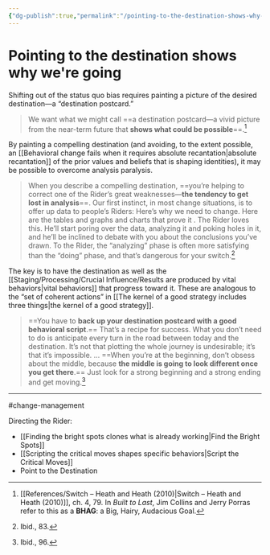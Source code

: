 ```yaml
---
{"dg-publish":true,"permalink":"/pointing-to-the-destination-shows-why-we-re-going/"}
---
```


# Pointing to the destination shows why we're going

Shifting out of the status quo bias requires painting a picture of the desired destination—a “destination postcard.”

> We want what we might call ==a destination postcard—a vivid picture from the near-term future that **shows what could be possible**==.[^1]

By painting a compelling destination (and avoiding, to the extent possible, an [[Behavioral change fails when it requires absolute recantation\|absolute recantation]] of the prior values and beliefs that is shaping identities), it may be possible to overcome analysis paralysis.

> When you describe a compelling destination, ==you’re helping to correct one of the Rider’s great weaknesses—**the tendency to get lost in analysis**==. Our first instinct, in most change situations, is to offer up data to people’s Riders: Here’s why we need to change. Here are the tables and graphs and charts that prove it . The Rider loves this. He’ll start poring over the data, analyzing it and poking holes in it, and he’ll be inclined to debate with you about the conclusions you’ve drawn. To the Rider, the “analyzing” phase is often more satisfying than the “doing” phase, and that’s dangerous for your switch.[^2]

The key is to have the destination as well as the [[Staging/Processing/Crucial Influence/Results are produced by vital behaviors\|vital behaviors]] that progress toward it. These are analogous to the “set of coherent actions” in [[The kernel of a good strategy includes three things\|the kernel of a good strategy]].

> ==You have to **back up your destination postcard with a good behavioral script**.== That’s a recipe for success. What you don’t need to do is anticipate every turn in the road between today and the destination. It’s not that plotting the whole journey is undesirable; it’s that it’s impossible. … ==When you’re at the beginning, don’t obsess about the middle, because **the middle is going to look different once you get there**.== Just look for a strong beginning and a strong ending and get moving.[^4]



---
#change-management 

Directing the Rider:
- [[Finding the bright spots clones what is already working\|Find the Bright Spots]]
- [[Scripting the critical moves shapes specific behaviors\|Script the Critical Moves]]
- Point to the Destination

[^1]: [[References/Switch – Heath and Heath (2010)\|Switch – Heath and Heath (2010)]], ch. 4, 79. In *Built to Last*, Jim Collins and Jerry Porras refer to this as a **BHAG**: a Big, Hairy, Audacious Goal.
[^2]: Ibid., 83.
[^3]: In [[References/Good Strategy Bad Strategy – Rumelt (2011)\|Good Strategy Bad Strategy – Rumelt (2011)]] (ch. 5, “The Kernel of a Good Strategy”), Rumelt suggests that third element of a good strategy is “A set of **coherent actions** that are designed to carry out the guiding policy. These are steps that are coordinated with one another to work together in accomplishing the guiding policy.”
[^4]: Ibid., 96.